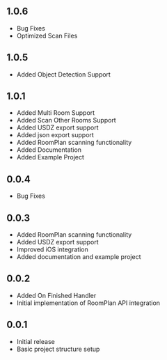 ## 1.0.6

- Bug Fixes
- Optimized Scan Files

## 1.0.5

- Added Object Detection Support
    

## 1.0.1

- Added Multi Room Support
- Added Scan Other Rooms Support
- Added USDZ export support
- Added json export support
- Added RoomPlan scanning functionality
- Added Documentation
- Added Example Project




## 0.0.4

- Bug Fixes

## 0.0.3

- Added RoomPlan scanning functionality
- Added USDZ export support
- Improved iOS integration
- Added documentation and example project

## 0.0.2

- Added On Finished Handler
- Initial implementation of RoomPlan API integration

## 0.0.1

- Initial release
- Basic project structure setup
